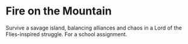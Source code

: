 # Fire on the Mountain
Survive a savage island, balancing alliances and chaos in a Lord of the Flies-inspired struggle. For a school assignment.
